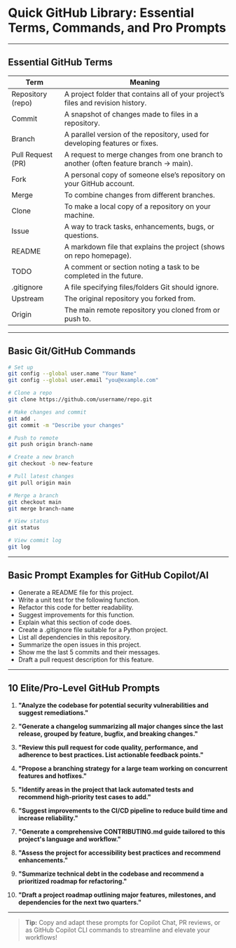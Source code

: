 # Quick GitHub Library: Essential Terms, Commands, and Pro Prompts

---

## Essential GitHub Terms

| Term           | Meaning                                                                 |
|----------------|------------------------------------------------------------------------|
| Repository (repo) | A project folder that contains all of your project’s files and revision history. |
| Commit         | A snapshot of changes made to files in a repository.                   |
| Branch         | A parallel version of the repository, used for developing features or fixes. |
| Pull Request (PR) | A request to merge changes from one branch to another (often feature branch → main). |
| Fork           | A personal copy of someone else’s repository on your GitHub account.   |
| Merge          | To combine changes from different branches.                            |
| Clone          | To make a local copy of a repository on your machine.                  |
| Issue          | A way to track tasks, enhancements, bugs, or questions.                |
| README         | A markdown file that explains the project (shows on repo homepage).     |
| TODO           | A comment or section noting a task to be completed in the future.      |
| .gitignore     | A file specifying files/folders Git should ignore.                     |
| Upstream       | The original repository you forked from.                               |
| Origin         | The main remote repository you cloned from or push to.                 |

---

## Basic Git/GitHub Commands

```bash
# Set up
git config --global user.name "Your Name"
git config --global user.email "you@example.com"

# Clone a repo
git clone https://github.com/username/repo.git

# Make changes and commit
git add .
git commit -m "Describe your changes"

# Push to remote
git push origin branch-name

# Create a new branch
git checkout -b new-feature

# Pull latest changes
git pull origin main

# Merge a branch
git checkout main
git merge branch-name

# View status
git status

# View commit log
git log
```

---

## Basic Prompt Examples for GitHub Copilot/AI

- Generate a README file for this project.
- Write a unit test for the following function.
- Refactor this code for better readability.
- Suggest improvements for this function.
- Explain what this section of code does.
- Create a .gitignore file suitable for a Python project.
- List all dependencies in this repository.
- Summarize the open issues in this project.
- Show me the last 5 commits and their messages.
- Draft a pull request description for this feature.

---

## 10 Elite/Pro-Level GitHub Prompts

1. **"Analyze the codebase for potential security vulnerabilities and suggest remediations."**

2. **"Generate a changelog summarizing all major changes since the last release, grouped by feature, bugfix, and breaking changes."**

3. **"Review this pull request for code quality, performance, and adherence to best practices. List actionable feedback points."**

4. **"Propose a branching strategy for a large team working on concurrent features and hotfixes."**

5. **"Identify areas in the project that lack automated tests and recommend high-priority test cases to add."**

6. **"Suggest improvements to the CI/CD pipeline to reduce build time and increase reliability."**

7. **"Generate a comprehensive CONTRIBUTING.md guide tailored to this project's language and workflow."**

8. **"Assess the project for accessibility best practices and recommend enhancements."**

9. **"Summarize technical debt in the codebase and recommend a prioritized roadmap for refactoring."**

10. **"Draft a project roadmap outlining major features, milestones, and dependencies for the next two quarters."**

---

> **Tip:** Copy and adapt these prompts for Copilot Chat, PR reviews, or as GitHub Copilot CLI commands to streamline and elevate your workflows!